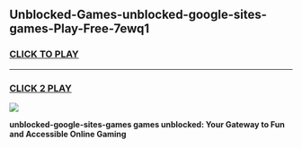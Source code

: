 
## Unblocked-Games-unblocked-google-sites-games-Play-Free-7ewq1
<h3>
<a href="https://premium76.site?title=unblocked-google-sites-games&ref=21A">CLICK TO PLAY</a></h3>
<hr>

<h3>
<a href="https://premium76.site?title=unblocked-google-sites-games&ref=21A">CLICK 2 PLAY</a>
  
</h3>

<a href="https://premium76.site?title=unblocked-google-sites-games&ref=21A"><img src="https://clearcache.store/games.png"></a>


**unblocked-google-sites-games games unblocked: Your Gateway to Fun and Accessible Online Gaming**
